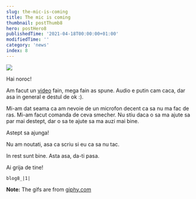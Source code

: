 ```yaml
---
slug: the-mic-is-coming
title: The mic is coming
thumbnail: postThumb8
hero: postHero8
publishedTime: '2021-04-18T00:00:00+01:00'
modifiedTime: ''
category: 'news'
index: 8
---
```


<img class="c-giphy" src="https://media.giphy.com/media/icUEIrjnUuFCWDxFpU/giphy.gif" />

Hai noroc!

Am facut un <a href="https://www.youtube.com/watch?v=CqrFAnOBC1M" target="_blank" rel="noreferrer">video</a> fain, mega fain as spune. Audio e putin cam caca, dar asa in general e destul de ok :).

Mi-am dat seama ca am nevoie de un microfon decent ca sa nu ma fac de ras. Mi-am facut comanda de ceva smecher. Nu stiu daca o sa ma ajute sa par mai destept, dar o sa te ajute sa ma auzi mai bine.

Astept sa ajunga!

Nu am noutati, asa ca scriu si eu ca sa nu tac.

In rest sunt bine. Asta asa, da-ti pasa.

Ai grija de tine!

```Image
blog8_|1|
```

**Note:** The gifs are from <a href="https://giphy.com" target="_blank" rel="noreferrer">giphy.com</a>
